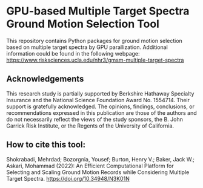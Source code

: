 # GPU-based Multiple Target Spectra Ground Motion Selection Tool
This repository contains Python packages for ground motion selection based on multiple target spectra by GPU parallization. Additional information could be found in the following webpage:
https://www.risksciences.ucla.edu/nhr3/gmsm-multiple-target-spectra

## Acknowledgements
This research study is partially supported by Berkshire Hathaway Specialty Insurance and the National Science Foundation Award No. 1554714. Their support is gratefully acknowledged. The opinions, findings, conclusions, or recommendations expressed in this publication are those of the authors and do not necessarily reflect the views of the study sponsors, the B. John Garrick Risk Institute, or the Regents of the University of California.

## How to cite this tool:
Shokrabadi, Mehrdad; Bozorgnia, Yousef; Burton, Henry V.; Baker, Jack W.; Askari, Mohammad (2022): An Efficient Computational Platform for Selecting and Scaling Ground Motion Records while Considering Multiple Target Spectra. https://doi.org/10.34948/N3K01N
